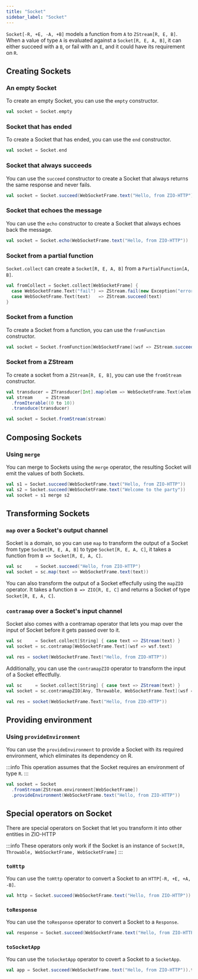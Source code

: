 ```yaml
---
title: "Socket"
sidebar_label: "Socket"
---
```


`Socket[-R, +E, -A, +B]` models a function from `A` to `ZStream[R, E, B]`. When a value of type `A` is evaluated against a `Socket[R, E, A, B]`, it can either succeed with a `B`, or fail with an `E`, and it could have its requirement on `R`.

## Creating Sockets

### An empty Socket

To create an empty Socket, you can use the `empty` constructor.

```scala
val socket = Socket.empty
```

### Socket that has ended

To create a Socket that has ended, you can use the `end` constructor.

```scala
val socket = Socket.end
```

### Socket that always succeeds

You can use the `succeed` constructor to create a Socket that always returns the same response and never fails.

```scala
val socket = Socket.succeed(WebSocketFrame.text("Hello, from ZIO-HTTP"))
```

### Socket that echoes the message

You can use the `echo` constructor to create a Socket that always echoes back the message.

```scala
val socket = Socket.echo(WebSocketFrame.text("Hello, from ZIO-HTTP"))
```

### Socket from a partial function

`Socket.collect` can create a `Socket[R, E, A, B]` from a `PartialFunction[A, B]`.

```scala
val fromCollect = Socket.collect[WebSocketFrame] {
  case WebSocketFrame.Text("fail") => ZStream.fail(new Exception("error"))
  case WebSocketFrame.Text(text)   => ZStream.succeed(text)
}
```

### Socket from a function

To create a Socket from a function, you can use the `fromFunction` constructor.

```scala
val socket = Socket.fromFunction[WebSocketFrame](wsf => ZStream.succeed(wsf))
```

### Socket from a ZStream

To create a socket from a `ZStream[R, E, B]`, you can use the `fromStream` constructor.

```scala
val transducer = ZTransducer[Int].map(elem => WebSocketFrame.Text(elem.toString))
val stream     = ZStream
  .fromIterable((0 to 10))
  .transduce(transducer)

val socket = Socket.fromStream(stream)
```

## Composing Sockets

### Using `merge`

You can merge to Sockets using the `merge` operator, the resulting Socket will emit the values of both Sockets.

```scala
val s1 = Socket.succeed(WebSocketFrame.text("Hello, from ZIO-HTTP"))
val s2 = Socket.succeed(WebSocketFrame.text("Welcome to the party"))
val socket = s1 merge s2
```

## Transforming Sockets

### `map` over a Socket's output channel

Socket is a domain, so you can use `map` to transform the output of a Socket from type `Socket[R, E, A, B]` to type `Socket[R, E, A, C]`, it takes a function from `B => Socket[R, E, A, C]`.

```scala
val sc     = Socket.succeed("Hello, from ZIO-HTTP")
val socket = sc.map(text => WebSocketFrame.text(text))
```

You can also transform the output of a Socket effecfully using the `mapZIO` operator. It takes a function
 `B => ZIO[R, E, C]` and returns a Socket of type `Socket[R, E, A, C]`.

### `contramap` over a Socket's input channel

Socket also comes with a contramap operator that lets you map over the input of Socket before it gets passed over to it.

```scala
val sc     = Socket.collect[String] { case text => ZStream(text) }
val socket = sc.contramap[WebSocketFrame.Text](wsf => wsf.text)

val res = socket(WebSocketFrame.Text("Hello, from ZIO-HTTP"))
```

 Additionally, you can use the `contramapZIO` operator to transform the input of a Socket effectfully.

```scala
val sc     = Socket.collect[String] { case text => ZStream(text) }
val socket = sc.contramapZIO[Any, Throwable, WebSocketFrame.Text](wsf => ZIO(wsf.text))

val res = socket(WebSocketFrame.Text("Hello, from ZIO-HTTP"))
```

## Providing environment

### Using `provideEnvironment`

You can use the `provideEnvironment` to provide a Socket with its required environment, which eliminates its dependency on R.

:::info
This operation assumes that the Socket requires an environment of type `R`.
:::

```scala
val socket = Socket
  .fromStream(ZStream.environment[WebSocketFrame])
  .provideEnvironment(WebSocketFrame.text("Hello, from ZIO-HTTP"))
```

## Special operators on Socket

There are special operators on Socket that let you transform it into other entities in ZIO-HTTP

:::info
These operators only work if the Socket is an instance of `Socket[R, Throwable, WebSocketFrame, WebSocketFrame]`
:::

### `toHttp`

You can use the `toHttp` operator to convert a Socket to an `HTTP[-R, +E, +A, -B]`.

```scala
val http = Socket.succeed(WebSocketFrame.text("Hello, from ZIO-HTTP")).toHttp
```

### `toResponse`

You can use the `toResponse` operator to convert a Socket to a `Response`.

```scala
val response = Socket.succeed(WebSocketFrame.text("Hello, from ZIO-HTTP")).toResponse
```

### `toSocketApp`

You can use the `toSocketApp` operator to covert a Socket to a `SocketApp`.

```scala
val app = Socket.succeed(WebSocketFrame.text("Hello, from ZIO-HTTP")).toSocketApp
```
